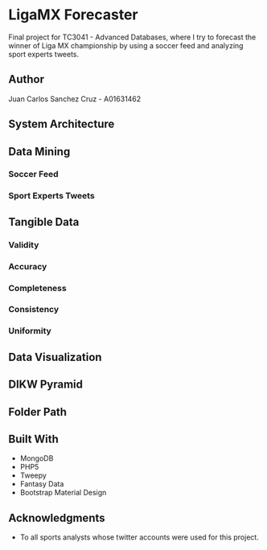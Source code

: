 # LigaMX Forecaster
Final project for TC3041 - Advanced Databases, where I try to forecast the winner of Liga MX championship by using a soccer feed and analyzing sport experts tweets.

## Author
Juan Carlos Sanchez Cruz - A01631462

## System Architecture

## Data Mining
### Soccer Feed
### Sport Experts Tweets

## Tangible Data
### Validity
### Accuracy
### Completeness
### Consistency
### Uniformity

## Data Visualization

## DIKW Pyramid

## Folder Path

## Built With
- MongoDB
- PHP5
- Tweepy
- Fantasy Data
- Bootstrap Material Design

## Acknowledgments
- To all sports analysts whose twitter accounts were used for this project.
